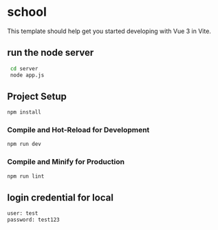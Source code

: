 # school

This template should help get you started developing with Vue 3 in Vite.

## run the node server
```sh
 cd server
 node app.js
```

## Project Setup

```sh
npm install
```

### Compile and Hot-Reload for Development

```sh
npm run dev
```

### Compile and Minify for Production

```sh
npm run lint
```

## login credential for local
```sh
user: test
password: test123
```
